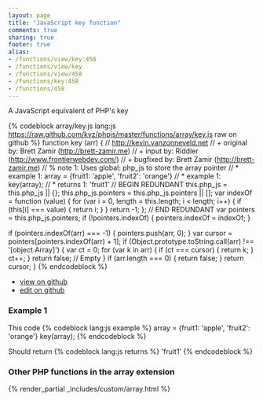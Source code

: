 ```yaml
---
layout: page
title: "JavaScript key function"
comments: true
sharing: true
footer: true
alias:
- /functions/view/key:458
- /functions/view/key
- /functions/view/458
- /functions/key:458
- /functions/458
---
```

<!-- Generated by Rakefile:build -->
A JavaScript equivalent of PHP's key

{% codeblock array/key.js lang:js https://raw.github.com/kvz/phpjs/master/functions/array/key.js raw on github %}
function key (arr) {
  // http://kevin.vanzonneveld.net
  // +   original by: Brett Zamir (http://brett-zamir.me)
  // +   input by: Riddler (http://www.frontierwebdev.com/)
  // +   bugfixed by: Brett Zamir (http://brett-zamir.me)
  // %        note 1: Uses global: php_js to store the array pointer
  // *     example 1: array = {fruit1: 'apple', 'fruit2': 'orange'}
  // *     example 1: key(array);
  // *     returns 1: 'fruit1'
  // BEGIN REDUNDANT
  this.php_js = this.php_js || {};
  this.php_js.pointers = this.php_js.pointers || [];
  var indexOf = function (value) {
    for (var i = 0, length = this.length; i < length; i++) {
      if (this[i] === value) {
        return i;
      }
    }
    return -1;
  };
  // END REDUNDANT
  var pointers = this.php_js.pointers;
  if (!pointers.indexOf) {
    pointers.indexOf = indexOf;
  }

  if (pointers.indexOf(arr) === -1) {
    pointers.push(arr, 0);
  }
  var cursor = pointers[pointers.indexOf(arr) + 1];
  if (Object.prototype.toString.call(arr) !== '[object Array]') {
    var ct = 0;
    for (var k in arr) {
      if (ct === cursor) {
        return k;
      }
      ct++;
    }
    return false; // Empty
  }
  if (arr.length === 0) {
    return false;
  }
  return cursor;
}
{% endcodeblock %}

 - [view on github](https://github.com/kvz/phpjs/blob/master/functions/array/key.js)
 - [edit on github](https://github.com/kvz/phpjs/edit/master/functions/array/key.js)

### Example 1
This code
{% codeblock lang:js example %}
array = {fruit1: 'apple', 'fruit2': 'orange'}
key(array);
{% endcodeblock %}

Should return
{% codeblock lang:js returns %}
'fruit1'
{% endcodeblock %}


### Other PHP functions in the array extension
{% render_partial _includes/custom/array.html %}
